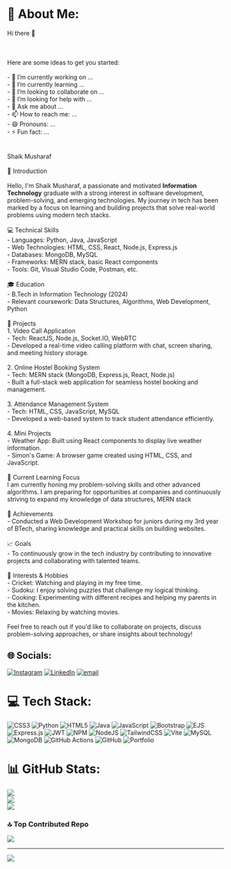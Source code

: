 # 💫 About Me:
Hi there 👋<br><br><br><br>Here are some ideas to get you started:<br><br>- 🔭 I’m currently working on ...<br>- 🌱 I’m currently learning ...<br>- 👯 I’m looking to collaborate on ...<br>- 🤔 I’m looking for help with ...<br>- 💬 Ask me about ...<br>- 📫 How to reach me: ...<br>- 😄 Pronouns: ...<br>- ⚡ Fun fact: ...<br><br><br>Shaik Musharaf<br><br>👋 Introduction<br><br>Hello, I'm Shaik Musharaf, a passionate and motivated **Information Technology** graduate with a strong interest in software development, problem-solving, and emerging technologies. My journey in tech has been marked by a focus on learning and building projects that solve real-world problems using modern tech stacks.<br><br>💻 Technical Skills<br>- Languages: Python, Java, JavaScript<br>- Web Technologies: HTML, CSS, React, Node.js, Express.js<br>- Databases: MongoDB, MySQL<br>- Frameworks: MERN stack, basic React components<br>- Tools: Git, Visual Studio Code, Postman, etc.<br><br>🎓 Education<br>- B.Tech in Information Technology (2024)<br>- Relevant coursework: Data Structures, Algorithms, Web Development, Python <br><br>🚀 Projects<br>1. Video Call Application<br>   - Tech: ReactJS, Node.js, Socket.IO, WebRTC<br>   - Developed a real-time video calling platform with chat, screen sharing, and meeting history storage.<br>   <br>2. Online Hostel Booking System<br>   - Tech: MERN stack (MongoDB, Express.js, React, Node.js)<br>   - Built a full-stack web application for seamless hostel booking and management.<br>   <br>3. Attendance Management System<br>   - Tech: HTML, CSS, JavaScript, MySQL<br>   - Developed a web-based system to track student attendance efficiently.<br>   <br>4. Mini Projects<br>   - Weather App: Built using React components to display live weather information.<br>   - Simon's Game: A browser game created using HTML, CSS, and JavaScript.<br><br>🌱 Current Learning Focus<br>I am currently honing my problem-solving skills and other advanced algorithms. I am preparing for opportunities at companies and continuously striving to expand my knowledge of data structures, MERN stack <br><br>🏅 Achievements<br>- Conducted a Web Development Workshop for juniors during my 3rd year of BTech, sharing knowledge and practical skills on building websites.<br>  <br>📈 Goals<br>- To continuously grow in the tech industry by contributing to innovative projects and collaborating with talented teams.<br><br>🏏 Interests & Hobbies<br>- Cricket: Watching and playing in my free time.<br>- Sudoku: I enjoy solving puzzles that challenge my logical thinking.<br>- Cooking: Experimenting with different recipes and helping my parents in the kitchen.<br>- Movies: Relaxing by watching movies.<br><br>Feel free to reach out if you'd like to collaborate on projects, discuss problem-solving approaches, or share insights about technology!


## 🌐 Socials:
[![Instagram](https://img.shields.io/badge/Instagram-%23E4405F.svg?logo=Instagram&logoColor=white)](https://instagram.com/asur.musharraf10) [![LinkedIn](https://img.shields.io/badge/LinkedIn-%230077B5.svg?logo=linkedin&logoColor=white)](https://linkedin.com/in/skmusharaf01) [![email](https://img.shields.io/badge/Email-D14836?logo=gmail&logoColor=white)](mailto:skmusharaf1241@gmail.com) 

# 💻 Tech Stack:
![CSS3](https://img.shields.io/badge/css3-%231572B6.svg?style=for-the-badge&logo=css3&logoColor=white) ![Python](https://img.shields.io/badge/python-3670A0?style=for-the-badge&logo=python&logoColor=ffdd54) ![HTML5](https://img.shields.io/badge/html5-%23E34F26.svg?style=for-the-badge&logo=html5&logoColor=white) ![Java](https://img.shields.io/badge/java-%23ED8B00.svg?style=for-the-badge&logo=openjdk&logoColor=white) ![JavaScript](https://img.shields.io/badge/javascript-%23323330.svg?style=for-the-badge&logo=javascript&logoColor=%23F7DF1E) ![Bootstrap](https://img.shields.io/badge/bootstrap-%238511FA.svg?style=for-the-badge&logo=bootstrap&logoColor=white) ![EJS](https://img.shields.io/badge/ejs-%23B4CA65.svg?style=for-the-badge&logo=ejs&logoColor=black) ![Express.js](https://img.shields.io/badge/express.js-%23404d59.svg?style=for-the-badge&logo=express&logoColor=%2361DAFB) ![JWT](https://img.shields.io/badge/JWT-black?style=for-the-badge&logo=JSON%20web%20tokens) ![NPM](https://img.shields.io/badge/NPM-%23CB3837.svg?style=for-the-badge&logo=npm&logoColor=white) ![NodeJS](https://img.shields.io/badge/node.js-6DA55F?style=for-the-badge&logo=node.js&logoColor=white) ![TailwindCSS](https://img.shields.io/badge/tailwindcss-%2338B2AC.svg?style=for-the-badge&logo=tailwind-css&logoColor=white) ![Vite](https://img.shields.io/badge/vite-%23646CFF.svg?style=for-the-badge&logo=vite&logoColor=white) ![MySQL](https://img.shields.io/badge/mysql-4479A1.svg?style=for-the-badge&logo=mysql&logoColor=white) ![MongoDB](https://img.shields.io/badge/MongoDB-%234ea94b.svg?style=for-the-badge&logo=mongodb&logoColor=white) ![GitHub Actions](https://img.shields.io/badge/github%20actions-%232671E5.svg?style=for-the-badge&logo=githubactions&logoColor=white) ![GitHub](https://img.shields.io/badge/github-%23121011.svg?style=for-the-badge&logo=github&logoColor=white) ![Portfolio](https://img.shields.io/badge/Portfolio-%23000000.svg?style=for-the-badge&logo=firefox&logoColor=#FF7139)
# 📊 GitHub Stats:
![](https://github-readme-stats.vercel.app/api?username=musharraf10&theme=default&hide_border=true&include_all_commits=true&count_private=true)<br/>
![](https://nirzak-streak-stats.vercel.app/?user=musharraf10&theme=default&hide_border=true)<br/>
![](https://github-readme-stats.vercel.app/api/top-langs/?username=musharraf10&theme=default&hide_border=true&include_all_commits=true&count_private=true&layout=compact)

### 🔝 Top Contributed Repo
![](https://github-contributor-stats.vercel.app/api?username=musharraf10&limit=5&theme=dark&combine_all_yearly_contributions=true)

---
[![](https://visitcount.itsvg.in/api?id=musharraf10&icon=10&color=0)](https://visitcount.itsvg.in)

<!-- Proudly created with GPRM ( https://gprm.itsvg.in ) -->
